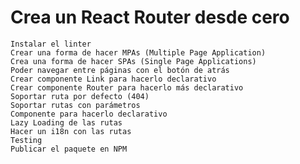 # Crea un React Router desde cero
  
    Instalar el linter  
    Crear una forma de hacer MPAs (Multiple Page Application)  
    Crea una forma de hacer SPAs (Single Page Applications)  
    Poder navegar entre páginas con el botón de atrás  
    Crear componente Link para hacerlo declarativo  
    Crear componente Router para hacerlo más declarativo  
    Soportar ruta por defecto (404)  
    Soportar rutas con parámetros  
    Componente para hacerlo declarativo  
    Lazy Loading de las rutas  
    Hacer un i18n con las rutas  
    Testing  
    Publicar el paquete en NPM  
